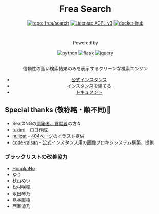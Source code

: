 <div align="center">
<h1 id="frea-search">Frea Search</h1>
<p><a href="https://git.freasearch.org/frea/search/"><img src="https://img.shields.io/badge/frea%2Fsearch-master-lightgrey?style=for-the-badge&amp;logo=gitlab" alt="repo: frea/search"></a>
<a href="https://www.gnu.org/licenses/agpl-3.0"><img src="https://img.shields.io/badge/License-AGPL_v3-blue.svg?style=for-the-badge" alt="License: AGPL v3"></a>
<a href="https://hub.docker.com/r/nexryai/frea"><img src="https://img.shields.io/badge/get%20on%20docker%20hub-EEE?style=for-the-badge&amp;logo=docker" alt="docker-hub"></a>

<br></p>
<p>Powered by</p>
<p><a href="https://www.python.org/"><img src="https://img.shields.io/badge/python-EEE?style=for-the-badge&amp;logo=python" alt="python"></a>
<a href="https://palletsprojects.com/p/flask/"><img src="https://img.shields.io/badge/flask-000000?style=for-the-badge&amp;logo=flask" alt="flask"></a>
<a href="https://jquery.com/"><img src="https://img.shields.io/badge/jquery-0769AD?style=for-the-badge&amp;logo=jquery" alt="jquery"></a></p>

<br>
信頼性の高い検索結果のみを表示するクリーンな検索エンジン<br>

<ul>
<li><a href="https://freasearch.org/">公式インスタンス</a></li>
<li><a href="https://docs.freasearch.org/setup/">インスタンスを建てる</a></li>
<li><a href="https://docs.freasearch.org/">ドキュメント</a></li>
</ul>

</div>

## Special thanks (敬称略・順不同)🙏
 - SearXNGの[開発者、貢献者](https://github.com/searxng/searxng/graphs/contributors)の方々
 - [tukimi](https://github.com/kr-tukimi)  - ロゴ作成
 - [nullcat](https://github.com/nullnyat)  - [404ページ](https://freasearch.org/404)のイラスト提供
 - [code-raisan](https://github.com/code-raisan)  - 公式インスタンス用の画像プロキシシステム構築、提供

### ブラックリストの改善協力
 - [HonokaNo](https://github.com/HonokaNo)
 - ゆう
 - 秋山めい
 - 松村咲穂
 - 永田琴乃
 - 島谷直樹
 - 西室涼乃

